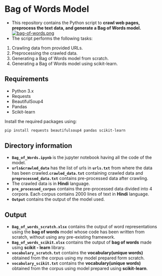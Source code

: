 # Bag of Words Model

* This repository contains the Python script to **crawl web pages, preprocess the text data, and generate a Bag of Words model.**
[![bag-of-words.png](https://i.postimg.cc/MKPZdCJR/bag-of-words.png)](https://postimg.cc/YhFwSy9q)
* The script performs the following tasks:

1. Crawling data from provided URLs.
2. Preprocessing the crawled data.
3. Generating a Bag of Words model from scratch.
4. Generating a Bag of Words model using scikit-learn.

## Requirements

- Python 3.x
- Requests
- BeautifulSoup4
- Pandas
- Scikit-learn

Install the required packages using:

```bash
pip install requests beautifulsoup4 pandas scikit-learn
```
## Directory information
* **`Bag_of_Words.ipynb`** is the jupyter notebook having all the code of the model.
* **`urls&crawled_data`** has the list of urls in **`urls.txt`** from where the data has been crawled.**`crawled_data.txt`** containing crawled data and **`preprocessed_data.txt`** contains pre-processed data after crawling.
* The crawled data is in **Hindi** language.
* **`pre_processed_corpus`** contains the pre-processed data divided into 4 corpora. Each corpus contains 2000 lines of text in **Hindi** language.
* **`Output`** contains the output of the model used.
  
## Output
* **`Bag_of_words_scratch.xlsx`** contains the output of word representations using the **bag of words** model whose code has been written from scratch, without using any pre-existing framework.
* **`Bag_of_words_scikit.xlsx`** contains the output of **bag of words** made using **scikit - learn** library.
* **`vocabulary_scratch.txt`** contains the **vocabulary(unique words)** obtained from the corpus using my model prepared form scratch.
* **`vocabulary_scikit.txt`** contains the **vocabulary(unique words)** obtained from the corpus using model prepared using **scikit-learn**.
